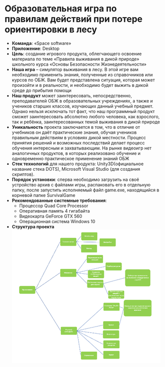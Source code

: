 # Образовательная игра по правилам действий при потере ориентировки в лесу
- <b>Команда</b>: «Space software»
- <b>Приложение</b>: Desktop
- <b>Цель</b>: создание игрового продукта, облегчающего освоение материала по теме «Правила выживания в дикой природе» школьного курса «Основы Безопасности Жизнедеятельности»
- <b>Наша игра</b> – симулятор выживания в лесу. В этой игре вам необходимо применить знания, полученные из справочников или курсов по ОБЖ. Вам будет представлена ситуация, которая может произойти и в реальности, и необходимо будет выжить в дикой среде до прибытия помощи
- <b>Наш продукт</b> может заинтересовать, непосредственно, преподавателей ОБЖ в образовательных учреждениях, а также и учеников старших классов, изучающих данный учебный предмет. Однако нельзя исключать тот факт, что наш программный продукт сможет заинтересовать абсолютно любого человека, как взрослого, так и ребёнка, заинтересованных темой выживания в дикой природе
- <b>Уникальность</b> проекта заключается в том, что в отличие от учебников он даёт практические знания, обучая учеников правильным действиям в условиях дикой местности. Процесс принятия решений и возможных последствий делает процесс обучения интересным и захватывающим. На рынке видеоигр нет аналогичных продуктов, в которых реализовано обучение и одновременно практическое применение знаний ОБЖ
- <b>Стек технологий</b> для нашего продукта: Unity3D(официальное название стека DOTS), Microsoft Visual Studio (для создания скриптов).
- <b>Порядок установки</b>: сперва необходимо загрузить на своё устройство архив с файлами игры, распаковать его в отдельную папку, после запустить исполняемый файл game.exe, находящийся в корневой папке SurvivalGame
- <b>Рекомендованные системные требования</b>:
  * Процессор Quad Core Processor
  * Оперативная память 4 гигабайта
  * Видеокарта GeForce GTX 560
  * Операционная система Windows 10
- <b> Структура проекта</b>
![Иллюстрация к проекту](https://github.com/PavelKonovalov25072/SurvivalGame2021/blob/main/%D0%A1%D1%82%D1%80%D1%83%D0%BA%D1%82%D1%83%D1%80%D0%B0%20%D0%BF%D1%80%D0%B8%D0%BB%D0%BE%D0%B6%D0%B5%D0%BD%D0%B8%D1%8F.png)
